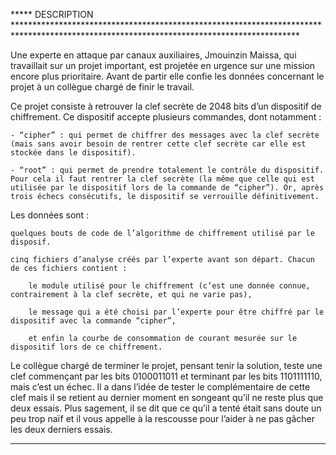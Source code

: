 ***** DESCRIPTION *****************************************************************************************************************************************

Une experte en attaque par canaux auxiliaires, Jmouinzin Maissa, qui travaillait sur un projet important, est projetée en urgence sur une mission encore plus prioritaire. Avant de partir elle confie les données concernant le projet à un collègue chargé de finir le travail.

Ce projet consiste à retrouver la clef secrète de 2048 bits d’un dispositif de chiffrement.
Ce dispositif accepte plusieurs commandes, dont notamment :


    - “cipher” : qui permet de chiffrer des messages avec la clef secrète (mais sans avoir besoin de rentrer cette clef secrète car elle est stockée dans le dispositif).

    - “root” : qui permet de prendre totalement le contrôle du dispositif. Pour cela il faut rentrer la clef secrète (la même que celle qui est utilisée par le dispositif lors de la commande de “cipher”). Or, après trois échecs consécutifs, le dispositif se verrouille définitivement.


Les données sont :


    quelques bouts de code de l’algorithme de chiffrement utilisé par le disposif.

    cinq fichiers d’analyse créés par l’experte avant son départ. Chacun de ces fichiers contient :

        le module utilisé pour le chiffrement (c’est une donnée connue, contrairement à la clef secrète, et qui ne varie pas),

        le message qui a été choisi par l’experte pour être chiffré par le dispositif avec la commande “cipher”,

        et enfin la courbe de consommation de courant mesurée sur le dispositif lors de ce chiffrement.




Le collègue chargé de terminer le projet, pensant tenir la solution, teste une clef commençant par les bits 0100011011 et terminant par les bits 1101111110, mais c’est un échec. Il a dans l’idée de tester le complémentaire de cette clef mais il se retient au dernier moment en songeant qu’il ne reste plus que deux essais. Plus sagement, il se dit que ce qu’il a tenté était sans doute un peu trop naïf et il vous appelle à la rescousse pour l’aider à ne pas gâcher les deux derniers essais.
***************************************************************************************************************************************************************************
